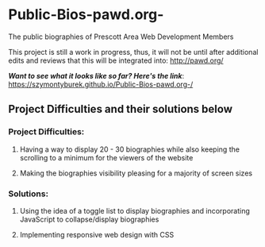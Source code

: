 # Public-Bios-pawd.org-
The public biographies of Prescott Area Web Development Members

This project is still a work in progress, thus, it will not be until after additional edits and reviews that this will be integrated into: http://pawd.org/

**_Want to see what it looks like so far? Here's the link_**: https://szymontyburek.github.io/Public-Bios-pawd.org-/

## Project Difficulties and their solutions below

### Project Difficulties:

1) Having a way to display 20 - 30 biographies while also keeping the scrolling to a minimum for the viewers of the website

2) Making the biographies visibility pleasing for a majority of screen sizes

### Solutions:

1) Using the idea of a toggle list to display biographies and incorporating JavaScript to collapse/display biographies

2) Implementing responsive web design with CSS
